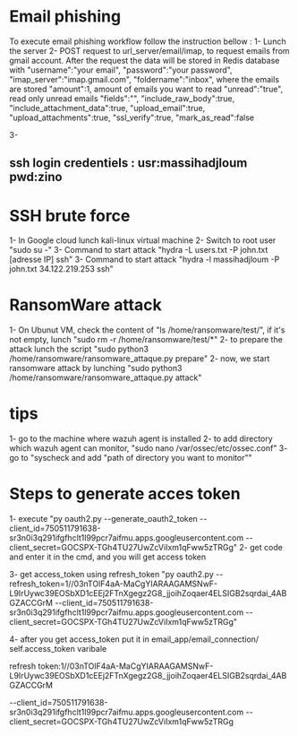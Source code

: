 # Email phishing
To execute email phishing workflow follow the instruction bellow :
1- Lunch the server
2- POST request to url_server/email/imap, to request emails from gmail account. After the request the data will be stored in Redis database with
    "username":"your email",
    "password":"your password",
    "imap_server":"imap.gmail.com",
    "foldername":"inbox", where the emails are stored
    "amount":1, amount of emails you want to read
    "unread":"true", read only unread emails
    "fields":"",
    "include_raw_body":true,
    "include_attachment_data":true,
    "upload_email":true,
    "upload_attachments":true,
    "ssl_verify":true,
    "mark_as_read":false

3- 


## ssh login credentiels : usr:massihadjloum pwd:zino

# SSH brute force
1- In Google cloud lunch kali-linux virtual machine
2- Switch to root user "sudo su -"
3- Command to start attack "hydra -L users.txt -P john.txt [adresse IP] ssh"
3- Command to start attack "hydra -l massihadjloum -P john.txt 34.122.219.253 ssh"

# RansomWare attack

1- On Ubunut VM, check the content of "ls /home/ransomware/test/", if it's not empty, lunch "sudo rm -r /home/ransomware/test/*"
2- to prepare the attack lunch the script "sudo python3 /home/ransomware/ransomware_attaque.py prepare"
2- now, we start ransomware attack by lunching "sudo python3 /home/ransomware/ransomware_attaque.py attack"

# tips

1- go to the machine where wazuh agent is installed
2- to add directory which wazuh agent can monitor,  "sudo nano /var/ossec/etc/ossec.conf"
3- go to "syscheck and add "<directories check_all="yes" whodata="yes">path of directory you want to monitor</directories>""

# Steps to generate acces token

1- execute "py oauth2.py --generate_oauth2_token --client_id=750511791638-sr3n0i3q291ifgfhclt1l99pcr7aifmu.apps.googleusercontent.com --client_secret=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"
2- get code and enter it in the cmd, and you will get access token

3- get access_token using refresh_token "py oauth2.py --refresh_token=1//03nTOlF4aA-MaCgYIARAAGAMSNwF-L9IrUywc39EOSbXD1cEEj2FTnXgegz2G8_jjoihZoqaer4ELSIGB2sqrdai_4ABGZACCGrM --client_id=750511791638-sr3n0i3q291ifgfhclt1l99pcr7aifmu.apps.googleusercontent.com --client_secret=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"

4- after you get access_token put it in email_app/email_connection/ self.access_token varibale

refresh token:1//03nTOlF4aA-MaCgYIARAAGAMSNwF-L9IrUywc39EOSbXD1cEEj2FTnXgegz2G8_jjoihZoqaer4ELSIGB2sqrdai_4ABGZACCGrM


--client_id=750511791638-sr3n0i3q291ifgfhclt1l99pcr7aifmu.apps.googleusercontent.com --client_secret=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